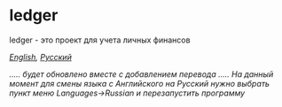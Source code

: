 # ledger
ledger - это проект для учета личных финансов

*[English](../README.md), [Русский](README.ru.md)*

*..... будет обновлено вместе с добавлением перевода  .....*
*На данный момент для смены языка с Английского на Русский нужно выбрать пункт меню Languages->Russian и перезапустить программу*
